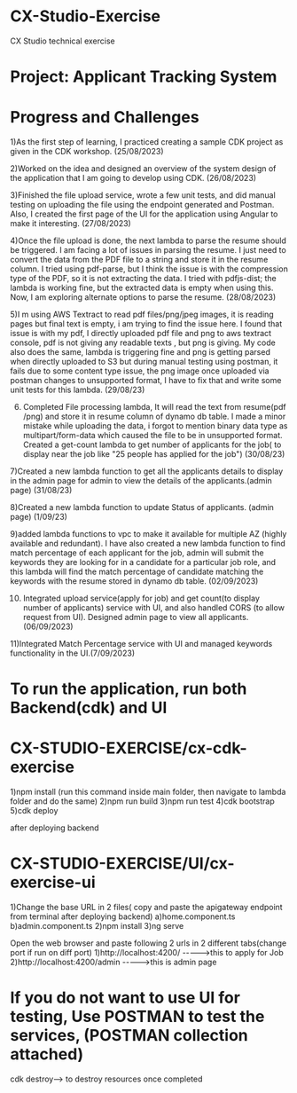 # CX-Studio-Exercise
CX Studio technical exercise

# Project: Applicant Tracking System

# Progress and Challenges 

1)As the first step of learning, I practiced creating a sample CDK project as given in the CDK workshop.  (25/08/2023)

2)Worked on the idea and designed an overview of the system design of the application that I am going to develop using CDK. (26/08/2023)

3)Finished the file upload service, wrote a few unit tests, and did manual testing on uploading the file using the endpoint generated and Postman. Also, I created the first page of the UI for the application using Angular to make it interesting. (27/08/2023)

4)Once the file upload is done, the next lambda to parse the resume should be triggered. I am facing a lot of issues in parsing the resume. I just need to convert the data from the PDF file to a string and store it in the resume column. I tried using pdf-parse, but I think the issue is with the compression type of the PDF, so it is not extracting the data. I tried with pdfjs-dist; the lambda is working fine, but the extracted data is empty when using this. Now, I am exploring alternate options to parse the resume. (28/08/2023)

5)I m using AWS Textract to read pdf files/png/jpeg images, it is reading pages but final text is empty, i am trying to find the issue here. I found that issue is with my pdf, I directly uploaded pdf file and png to aws textract console, pdf is not giving any readable texts , but png is giving. My code also does the same, lambda is triggering fine and png is getting parsed when directly uploaded to S3 but during manual testing using postman, it fails due to some content type issue, the png image once uploaded via postman changes to unsupported format, I have to fix that and write some unit tests for this lambda. (29/08/23)

6) Completed File processing lambda, It will read the text from resume(pdf /png) and store it in resume column of dynamo db table. I made a minor mistake while uploading the data, i forgot to mention binary data type as multipart/form-data which caused the file to be in unsupported format. Created a get-count lambda to get number of applicants for the job( to display near the job like "25 people has applied for the job") (30/08/23)

7)Created a new lambda function to get all the applicants details to display in the admin page for admin to view the details of the applicants.(admin page) (31/08/23)

8)Created a new lambda function to update Status of applicants. (admin page) (1/09/23)

9)added lambda functions to vpc to make it available for multiple AZ (highly available and redundant). I have also created a new lambda function to find match percentage of each applicant for the job, admin will submit the keywords they are looking for in a candidate for a particular job role, and this lambda will find the match percentage of candidate matching the keywords with the resume stored in dynamo db table. (02/09/2023)

10) Integrated upload service(apply for job) and get count(to display number of applicants) service with UI, and also handled CORS (to allow request from UI). Designed admin page to view all applicants. (06/09/2023)

11)Integrated Match Percentage service with UI and managed keywords functionality in the UI.(7/09/2023)

# To run the application, run both Backend(cdk) and UI
# CX-STUDIO-EXERCISE/cx-cdk-exercise
1)npm install (run this command inside main folder, then navigate to lambda folder and do the same)
2)npm run build
3)npm run test
4)cdk bootstrap
5)cdk deploy

after deploying backend
# CX-STUDIO-EXERCISE/UI/cx-exercise-ui

1)Change the base URL in 2 files( copy and paste the apigateway endpoint from terminal after deploying backend)
    a)home.component.ts
    b)admin.component.ts
2)npm install
3)ng serve

Open the web browser and paste following 2 urls in 2 different tabs(change port if run on diff port)
1)http://localhost:4200/           ----->this to apply for Job
2)http://localhost:4200/admin      ----->this is admin page

# If you do not want to use UI for testing, Use POSTMAN to test the services, (POSTMAN collection attached)

cdk destroy--> to destroy resources once completed